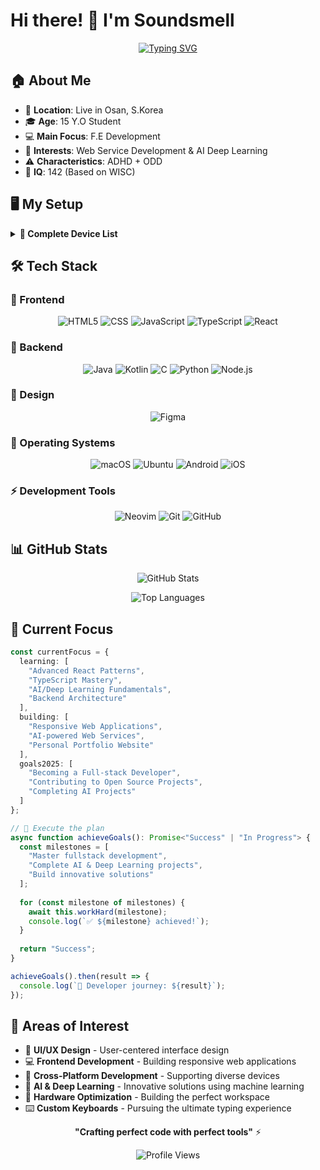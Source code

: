 # Hi there! 👋 I'm Soundsmell

<div align="center">
  
  [![Typing SVG](https://readme-typing-svg.herokuapp.com?font=Fira+Code&pause=1000&color=36BCF7&center=true&vCenter=true&width=435&lines=15+Y.O+Frontend+Developer;Web+Service+Developer;AI+Deep+Learning+Enthusiast)](https://git.io/typing-svg)
  
</div>

## 🏠 About Me
- 📍 **Location**: Live in Osan, S.Korea
- 🎓 **Age**: 15 Y.O Student
- 💻 **Main Focus**: F.E Development
- 🌱 **Interests**: Web Service Development & AI Deep Learning
- ⚠️ **Characteristics**: ADHD + ODD
- 🧠 **IQ**: 142 (Based on WISC)

## 🖥️ My Setup

<details>
<summary><strong>📱 Complete Device List</strong></summary>

**💻 Monitors**
- LG ULTRAGEAR 27GX790A × 2
- LG ULTRAGEAR 27GP850

**⌨️ Keyboards**
- NEO 70 + HMX Hyacinth (v2U) + GMK Arctic
- QK65v2 + TTC HolyPanda + GMK M.D.L

**🖱️ Mice**
- VXE Mad R Major (White)
- Razer Viper V3 Pro (Black)
- Razer Viper V2 Pro (White)

**🖱️ Mouse Pads**
- WL Mouse Cat Snake (Control)
- Pulsar Para Control (Red)
- Zowie G-SR II
- Gaming GB5050 V2 (Orange)

**💻 Laptops**
- MacBook Air 15 (M2) - macOS
- Galaxy Book 2 Pro - Ubuntu 24.04 LTS

**📱 Smartphones**
- Nothing Phone (3a) 128GB
- iPhone 15 Pro 128GB
- Galaxy S23+ 256GB
- Galaxy Note 9 + N.R 4.1 512GB
- Galaxy S20 128GB
- POCO X6 Pro 256GB

**📱 Tablets**
- iPad mini (6th) 256GB
- Galaxy Tab S6 Lite (2020) 64GB × 2
- Lenovo Y700 (3rd) 256GB
- Lenovo XiaoxinPad Pro 12.7 (SD 870) 256GB

**🎧 Audio**
- CMF Buds Pro 2
- Galaxy Buds 3
- Galaxy Buds 2 Pro
- Moondrop Kato

</details>

## 🛠️ Tech Stack

### 🎨 Frontend
<div align="center">
  
  ![HTML5](https://img.shields.io/badge/html5-%23E34F26.svg?style=for-the-badge&logo=html5&logoColor=white)
  ![CSS](https://img.shields.io/badge/css-%23663399?style=for-the-badge&logo=css&logoColor=white)
  ![JavaScript](https://img.shields.io/badge/javascript-%23323330.svg?style=for-the-badge&logo=javascript&logoColor=%23F7DF1E)
  ![TypeScript](https://img.shields.io/badge/typescript-%23007ACC.svg?style=for-the-badge&logo=typescript&logoColor=white)
  ![React](https://img.shields.io/badge/react-%2320232a.svg?style=for-the-badge&logo=react&logoColor=%2361DAFB)
  
</div>

### 🔧 Backend
<div align="center">
  
  ![Java](https://img.shields.io/badge/java-%23ED8B00.svg?style=for-the-badge&logo=openjdk&logoColor=white)
  ![Kotlin](https://img.shields.io/badge/kotlin-%237F52FF.svg?style=for-the-badge&logo=kotlin&logoColor=white)
  ![C](https://img.shields.io/badge/c-%2300599C.svg?style=for-the-badge&logo=c&logoColor=white)
  ![Python](https://img.shields.io/badge/python-3670A0?style=for-the-badge&logo=python&logoColor=ffdd54)
  ![Node.js](https://img.shields.io/badge/node.js-6DA55F?style=for-the-badge&logo=node.js&logoColor=white)
  
</div>

### 🎨 Design
<div align="center">
  
  ![Figma](https://img.shields.io/badge/figma-%23F24E1E.svg?style=for-the-badge&logo=figma&logoColor=white)
  
</div>

### 💾 Operating Systems
<div align="center">
  
  ![macOS](https://img.shields.io/badge/mac%20os-000000?style=for-the-badge&logo=macos&logoColor=F0F0F0)
  ![Ubuntu](https://img.shields.io/badge/Ubuntu-E95420?style=for-the-badge&logo=ubuntu&logoColor=white)
  ![Android](https://img.shields.io/badge/Android-3DDC84?style=for-the-badge&logo=android&logoColor=white)
  ![iOS](https://img.shields.io/badge/iOS-000000?style=for-the-badge&logo=ios&logoColor=white)
  
</div>

### ⚡ Development Tools

<div align="center">
  
  ![Neovim](https://img.shields.io/badge/NeoVim-%2357A143.svg?&style=for-the-badge&logo=neovim&logoColor=white)
  ![Git](https://img.shields.io/badge/git-%23F05033.svg?style=for-the-badge&logo=git&logoColor=white)
  ![GitHub](https://img.shields.io/badge/github-%23121011.svg?style=for-the-badge&logo=github&logoColor=white)
  
</div>

## 📊 GitHub Stats

<div align="center">
  
  ![GitHub Stats](https://github-readme-stats.vercel.app/api?username=Soundsmell&show_icons=true&theme=radical&hide_border=true&count_private=true)
  
  ![Top Languages](https://github-readme-stats.vercel.app/api/top-langs/?username=Soundsmell&layout=compact&theme=radical&hide_border=true)
  
</div>

## 🚀 Current Focus

```typescript
const currentFocus = {
  learning: [
    "Advanced React Patterns",
    "TypeScript Mastery",
    "AI/Deep Learning Fundamentals",
    "Backend Architecture"
  ],
  building: [
    "Responsive Web Applications",
    "AI-powered Web Services",
    "Personal Portfolio Website"
  ],
  goals2025: [
    "Becoming a Full-stack Developer",
    "Contributing to Open Source Projects",
    "Completing AI Projects"
  ]
};

// 🎯 Execute the plan
async function achieveGoals(): Promise<"Success" | "In Progress"> {
  const milestones = [
    "Master fullstack development",
    "Complete AI & Deep Learning projects",
    "Build innovative solutions"
  ];
  
  for (const milestone of milestones) {
    await this.workHard(milestone);
    console.log(`✅ ${milestone} achieved!`);
  }
  
  return "Success";
}

achieveGoals().then(result => {
  console.log(`🚀 Developer journey: ${result}`);
});
```

## 🎯 Areas of Interest
- 🎨 **UI/UX Design** - User-centered interface design
- 💻 **Frontend Development** - Building responsive web applications
- 📱 **Cross-Platform Development** - Supporting diverse devices
- 🤖 **AI & Deep Learning** - Innovative solutions using machine learning
- 🔧 **Hardware Optimization** - Building the perfect workspace
- ⌨️ **Custom Keyboards** - Pursuing the ultimate typing experience

<div align="center">

**"Crafting perfect code with perfect tools"** ⚡

![Profile Views](https://komarev.com/ghpvc/?username=Soundsmell&color=0891b2&style=flat-square&label=Profile+Views)

</div>
